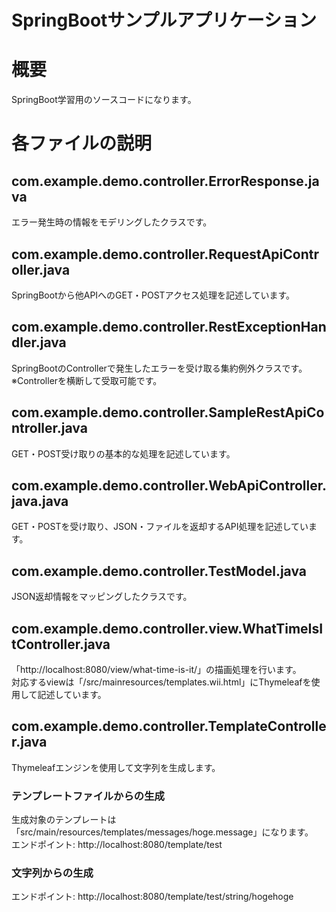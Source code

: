 # SpringBootサンプルアプリケーション

# 概要
SpringBoot学習用のソースコードになります。

# 各ファイルの説明

## com.example.demo.controller.ErrorResponse.java
エラー発生時の情報をモデリングしたクラスです。

## com.example.demo.controller.RequestApiController.java
SpringBootから他APIへのGET・POSTアクセス処理を記述しています。

## com.example.demo.controller.RestExceptionHandler.java
SpringBootのControllerで発生したエラーを受け取る集約例外クラスです。  
※Controllerを横断して受取可能です。

## com.example.demo.controller.SampleRestApiController.java
GET・POST受け取りの基本的な処理を記述しています。

## com.example.demo.controller.WebApiController.java.java
GET・POSTを受け取り、JSON・ファイルを返却するAPI処理を記述しています。

## com.example.demo.controller.TestModel.java
JSON返却情報をマッピングしたクラスです。

## com.example.demo.controller.view.WhatTimeIsItController.java
「http://localhost:8080/view/what-time-is-it/」の描画処理を行います。  
対応するviewは「/src/mainresources/templates.wii.html」にThymeleafを使用して記述しています。

## com.example.demo.controller.TemplateController.java
Thymeleafエンジンを使用して文字列を生成します。  

### テンプレートファイルからの生成
生成対象のテンプレートは「src/main/resources/templates/messages/hoge.message」になります。  
エンドポイント: http://localhost:8080/template/test

### 文字列からの生成
エンドポイント: http://localhost:8080/template/test/string/hogehoge

